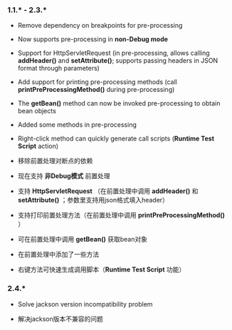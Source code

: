 [//]: # (version-start)

### 1.1.* - 2.3.*

- Remove dependency on breakpoints for pre-processing
- Now supports pre-processing in <b>non-Debug mode</b>
- Support for HttpServletRequest (in pre-processing, allows calling <b>addHeader()</b> and <b>setAttribute()</b>;
  supports passing headers in JSON format through parameters)
- Add support for printing pre-processing methods (call <b>printPreProcessingMethod()</b> during pre-processing)
- The <b>getBean()</b> method can now be invoked pre-processing to obtain bean objects
- Added some methods in pre-processing
- Right-click method can quickly generate call scripts (<b>Runtime Test Script</b> action)


- 移除前置处理对断点的依赖
- 现在支持 <b>非Debug模式</b> 前置处理
- 支持 <b>HttpServletRequest</b> （在前置处理中调用 <b>addHeader()</b> 和 <b>setAttribute()</b> ；参数里支持用json格式填入header）
- 支持打印前置处理方法（在前置处理中调用 <b>printPreProcessingMethod()</b> ）
- 可在前置处理中调用 <b>getBean()</b> 获取bean对象
- 在前置处理中添加了一些方法
- 右键方法可快速生成调用脚本（<b>Runtime Test Script</b> 功能）

### 2.4.*

- Solve jackson version incompatibility problem


- 解决jackson版本不兼容的问题

[//]: # (version-end)
